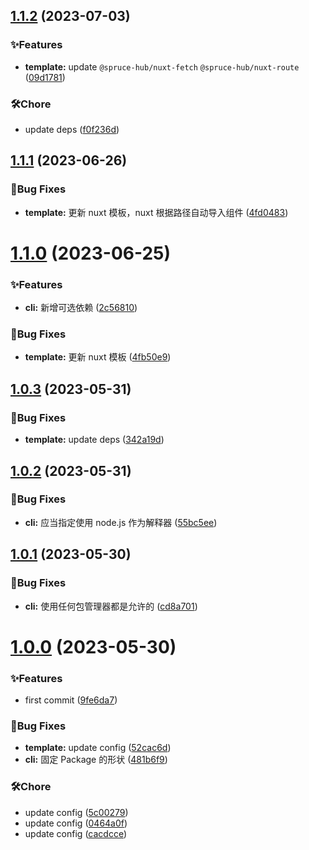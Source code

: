 ## [1.1.2](https://github.com/spruce-hub/create-cli/compare/v1.1.1...v1.1.2) (2023-07-03)

### ✨Features

- **template:** update `@spruce-hub/nuxt-fetch` `@spruce-hub/nuxt-route` ([09d1781](https://github.com/spruce-hub/create-cli/commit/09d17819f85ae76fc69eed77dc0451c544473f1e))

### 🛠️Chore

- update deps ([f0f236d](https://github.com/spruce-hub/create-cli/commit/f0f236d82a2b9fba4ec8143ae84a63ab392ffae2))

## [1.1.1](https://github.com/spruce-hub/create-cli/compare/v1.1.0...v1.1.1) (2023-06-26)

### 🐛Bug Fixes

- **template:** 更新 nuxt 模板，nuxt 根据路径自动导入组件 ([4fd0483](https://github.com/spruce-hub/create-cli/commit/4fd048316db647531a05a60b83c51633e17597b9))

# [1.1.0](https://github.com/spruce-hub/create-cli/compare/v1.0.3...v1.1.0) (2023-06-25)

### ✨Features

- **cli:** 新增可选依赖 ([2c56810](https://github.com/spruce-hub/create-cli/commit/2c56810a3d98f0c459700c949e2ac4059f96e22a))

### 🐛Bug Fixes

- **template:** 更新 nuxt 模板 ([4fb50e9](https://github.com/spruce-hub/create-cli/commit/4fb50e9e63fd4bb08c8622aafbd4c3eece06acc2))

## [1.0.3](https://github.com/spruce-hub/create-cli/compare/v1.0.2...v1.0.3) (2023-05-31)

### 🐛Bug Fixes

- **template:** update deps ([342a19d](https://github.com/spruce-hub/create-cli/commit/342a19d5d37ff7e84ecac7f141702096bd2f429a))

## [1.0.2](https://github.com/spruce-hub/create-cli/compare/v1.0.1...v1.0.2) (2023-05-31)

### 🐛Bug Fixes

- **cli:** 应当指定使用 node.js 作为解释器 ([55bc5ee](https://github.com/spruce-hub/create-cli/commit/55bc5ee4ed25c103bbd36e8a6f04549a67cce209))

## [1.0.1](https://github.com/spruce-hub/create-cli/compare/v1.0.0...v1.0.1) (2023-05-30)

### 🐛Bug Fixes

- **cli:** 使用任何包管理器都是允许的 ([cd8a701](https://github.com/spruce-hub/create-cli/commit/cd8a70102fa1ec5bc927eb12650fdec8a11754e6))

# [1.0.0](https://github.com/spruce-hub/create-cli/compare/9fe6da7ee24fcbc0c2ee16b853a24b7fe4bcb000...v1.0.0) (2023-05-30)

### ✨Features

- first commit ([9fe6da7](https://github.com/spruce-hub/create-cli/commit/9fe6da7ee24fcbc0c2ee16b853a24b7fe4bcb000))

### 🐛Bug Fixes

- **template:** update config ([52cac6d](https://github.com/spruce-hub/create-cli/commit/52cac6d991caf705822f76ebd4569bcb78db6695))
- **cli:** 固定 Package 的形状 ([481b6f9](https://github.com/spruce-hub/create-cli/commit/481b6f9275d0b9432e84bad7303a94c10971e7a1))

### 🛠️Chore

- update config ([5c00279](https://github.com/spruce-hub/create-cli/commit/5c00279ba6a72cf06aceb71b01a9b7589d74669a))
- update config ([0464a0f](https://github.com/spruce-hub/create-cli/commit/0464a0f3ab0fca363f8265f8b51076582e027973))
- update config ([cacdcce](https://github.com/spruce-hub/create-cli/commit/cacdcceaebf2eea3e578e30a7b0423b157147ca9))
